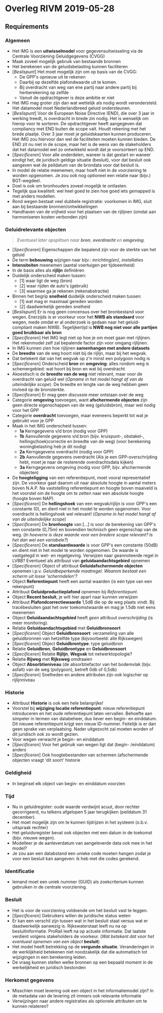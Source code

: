 
# Overleg RIVM 2019-05-28

## Requirements

### Algemeen
- Het IMG is een **uitwisselmodel** voor gegevensuitwisseling via de Centrale Voorziening Geluidgegevens (CVGG)
- Maak zoveel mogelijk gebruik van bestaande bronnen
- Het berekenen van de geluidsbelasting kunnen faciliteren
- [*Beslispunt*] Het moet mogelijk zijn om op basis van de CVGG:
   - De GPP's opnieuw uit te rekenen
   - Daarbij op dezelfde plafondwaarde uit te komen.
   - Bij overdracht van weg van ene partij naar andere partij bij herberekening op zelfde 
   - Vanuit de opdrachtgever is deze ambitie er niet
- Het IMG mag groter zijn dan wat wettelijk als nodig wordt verondersteld. Het datamodel moet Nederlandbreed geluid ondersteunen. 
- [*Beslispunt*] Voor de European Noise Directive (END), die over 3 jaar in werking treedt, is overdracht in brede zin nodig. Het is wenselijk om hierop voor te sorteren. De opdrachtgever heeft aangegeven dat compliancy met END buiten de scope valt. Houdt rekening met het brede plaatje. Over 3 jaar moet je geluidskaarten kunnen produceren. Het IMG zou hiervoor dan wel de faciliteiten moeten kunnen bieden. De END zit nu niet in de scope, maar het is de wens van de stakeholders dat het datamodel wel zo ontwikkeld wordt dat je voorsorteert op END.
- [*Specificeren*] Voor alle onderdelen, waneer is dat gestart en waneer eindigt het, de juridisch geldige situatie (besluit), voor dat besluit ook aangeven wat de peildatum van de brondata voor dat besluit is.
- In model de relatie meenemen, maar hoeft niet in de voorziening te worden opgenomen. Je zou ook nog optioneel een relatie naar (bijv.) BGT-wegdeel. 
- Doel is ook om bronhouders zoveel mogelijk te ontlasten. 
- Tegelijk qua kwaliteit: wel heel goed te zien hoe goed iets gemapped is met anders modellen.
- Rond wegen bestaat veel dubbele registratie: voorkomen in IMG, sluit aan bij bestaande bronnen/ontwikkelingen
- Handhaven van de vrijheid voor het plaatsen van de rijlijnen (omdat aan harmoniseren kosten verbonden zijn)

### Geluidrelevante objecten
> *Eventueel later opsplitsen naar* ***bron***, ***overdracht*** *en* ***omgeving***.
- [*Specificeren*] Eigenschappen die bepalend zijn voor de sterkte van het geluid
- De term **bebouwing** wijzigen naar bijv.: *inrichting(en)*, *installaties*
-  **Intensiteiten** meenemen (aantal voertuigen per tijdseenheid)
- In de basis alles als **rijlijn** definiëren
- Duidelijk onderscheid maken tussen:
   - [1] waar ligt de weg (bron)
   - [2] waar rijden de auto's (gebruik)
   - [3] waarmee ga je rekenen (rekenabstractie)
- Binnen het begrip **snelheid** duidelijk onderscheid maken tussen:
    - [1] wat mag er maximaal gereden worden
    - [2] daadwerkelijk gereden snelheid
- [*Beslispunt*] Er is nog geen concensus over het bronbestand voor wegen.  Enerzijds is er voorkeur voor het **NWB als standaard** voor wegen, mede omdat er al onderzoek is gedaan naar het geluid-compliant maken NWB). Tegelijkertijd is **NWB nog niet voor alle partijen goed bruikbaar als bron**
- [*Specificeren*] Het IMG legt niet op hoe je om moet gaan met rijlijnen. Het rekenmodel zelf zal bepalende factor zijn voor omgang rijlijnen.
- In IMG kunnen zien hoe rijlijnen **samenhangen met andere datasets**
- De **breedte** van de weg hoort niet bij de rijlijn, maar bij het wegvak.
- Dat betekent dat van het wegvak op z'n minst een polygoon nodig is
- [*Specificeren*] Onderscheid **bron** en **omgeving**: alles rondom weg is schemergebied: wat hoort bij bron en wat bij overdracht
- Akoestisch is de **breedte van de weg** niet relevant, maar voor de overdracht van geluid wel (*Opname in het model hangt af van de uiteindelijke scope*). De breedte en lengte van de weg hebben geen invloed op de bronsterkte.
- [*Specificeren*] Er mag geen discussie meer ontstaan over de weg
- Categorie **omgeving** toevoegen, want **afschermende objecten** zijn geen directe eigenschappen van de weg (geluidsbron), maar wel nodig voor het GPP
- Categorie **overdracht** toevoegen, maar eveneens beperkt tot wat je gebruikt voor je GPP
- Maak in het IMG onderscheid tussen:
   - **1a** Kerngegevens v/d bron (nodig voor GPP)
   - **1b** Aanvullende gegevens v/d bron (bijv. kruispunt-, obstakel-, hellings(hoek)correctie en breedte van de weg) (voor berekening woningbelasting heb je dit nodig) 
   - **2a** Kerngegevens overdracht (nodig voor GPP)  
   - **2b** Aanvullende gegevens overdracht (Als je een GPP-overschrijding hebt, moet je naar de resterende overdrachtsdata kijken)
   - **3a** Kerngegevens omgeving (nodig voor GPP, bijv. afschermende objecten)
- De **hoogteligging** van een referentiepunt, moet vooral representatief zijn. De voorkeur gaat daarom uit naar absolute hoogte in aantal meters boven N.A.P. Na vaststelling referentiepunt en hoogte boven maaiveld is het voorstel om de hoogte om te zetten naar een absolute hoogte (hoogte boven NAP).
- [*Specificeren*] De **hellingshoek** van een wegvak/rijlijn is voor GPP's een constante (0), en dient niet in het model te worden opgenomen. Voor overdracht is hellingshoek wel relevant! (*Opname in het model hangt af van de uiteindelijke scope*)
- [*Specificeren*] De **bronhoogte** van [...] is voor de berekening van GPP's een constante (0,75m) en bovendien technisch geen eigenschap van de weg. (*In hoeverre is deze waarde voor een bredere scope relevant? Is het dan wel een variabele?*)
- [*Specificeren*] De **standaardwaarde** is voor GPP's een constante (50dB) en dient niet in het model te worden opgenomen. De waarde is vastgelegd in wet- en regelgeving. Verwijzen naar geannoteerde regel in LVBB? Eventueel als attribuut van **geluidaandachtsgebied** opnemen
- [*Specificeren*] Object of attribuut **Geluidafschermende objecten** opnemen i.p.v. *Geluidbeperkende maatregel*. *Waarom bestaat een scherm uit losse 'schermdelen'?*
- Object **Referentiepunt** heeft een aantal waarden (is een type van een rekenpunt)
- Attribuut **Geluidproductieplafond** opnemen bij *Referentiepunt*.
- Object **Recent besluit**, je wilt hier apart naar kunnen verwijzen
- Attribuut **Plafondcorrectiewaarde** 1,5dB die op de weg plaats vindt. Bij tracébesluiten gaat het over toekomstwaarde en mag je 1.5db niet eens meenemen
- Object **Geluidaandachtsgebied** heeft *geen* attribuut *overschrijding* (is meer monitoring).
- Relatie **Geluidaandachtsgebied** met **Geluidbronsoort**
- [*Specificeren*] Object **Geluidbronsoort**: verzameling van alle geluidbronnen van hetzelfde type (bijvoorbeeld: alle Rijkswegen)
- [*Specificeren*] Object **Geluidbrontype**: type geluidbron
- Relatie **Geluidbron**, **Geluidbrontype** en **Geluidbronsoort**
- [*Specificeren*] Relatie **Rijlijn**, **Wegvak** tot netwerktopologie?
- Relatie **Rijweg** met **Rijksweg** omdraaien
- Object **Absorbtieniveau** (de absorbtiefactor van het bodemvlak (bijv. asfalt) van de weg (polygoon), betreft 0db of 0,5db)
- [*Specificeren*] Snelheden en andere attributen zijn ook logischer op rijlijnniveau

### Historie
- Attribuut **Historie** is ook een hele belangrijke!
- Voorstel bij **wijziging locatie referentiepunt**: nieuw referentiepunt introduceren en het oude referentiepunt laten vervallen. Behoefte aan simpeler in termen van databeheer, dus liever een begin- en einddatum. Dit nieuwe referentiepunt krijgt een nieuw ID-nummer. Feitelijk is er dan geen sprake van verplaatsing. Nader uitgezocht zal moeten worden of dit juridisch ook zo wordt gezien. 
- Voor wegen verwacht je begin- en einddatum
- [*Specificeren*] Voor het *gebruik* van wegen ligt dat (begin- /einddatum) anders
- [*Specificeren*] Ook hoogtebestanden van schermen (afschermende objecten vraagt 'dit soort'  historie

### Geldigheid
- In beginsel elk object van begin- en einddatum voorzien

### Tijd
- Nu in geluidregister: oude waarde verdwijnt acuut, door rechter gecorrigeerd, nu telkens afgelopen 5 jaar terugkijken (peildatum 31 december).
- Het moet mogelijk zijn om te kunnen tijdrijzen in het systeem (o.b.v. uitspraak rechter)
- Het geluidsregister bevat ook objecten met een datum in de toekomst (bijv. nieuwe wegen).
- Modelleer je de aanleverdatum van aangeleverde data ook mee in het model?
- Je zou aan een databstand een unieke code moeten hangen zodat je voor een besluit kan aangeven: ik heb met die codes gerekend.

### Identificatie
- Iemand moet een uniek nummer (GUID) als zoekcriterium kunnen gebruiken in de centrale voorziening. 

### Besluit
- Het is voor de voorziening voldoende om het besluit vast te leggen.
- [*Specificeren*] Gebruikers willen de juridische status weten
- Er kan een verschil zijn tussen wat in het besluit staat versus wat er daadwerkelijk aanwezig is. Rijkswaterstaat leeft nu na op besluitinformatie. ProRail leeft na op actuele informatie. Dat laatste verdient volgens stakeholders de voorkeur. (*Wat betekent dat voor het eventueel opnemen van een object* **besluit**)
- Het model heeft betrekking op de **vergunde situatie**. Veranderingen in de werklijkheid betekenen niet noodzakelijk dat die automatisch tot wijzigingen in een berekening leiden.
- De vraag kunnen stellen welke bronnen op een bepaald moment in de werkelijkheid en juridisch bestonden

### Herkomst gegevens
- Misschien moet levering ook een object in het informatiemodel zijn? In de metadata van de levering zit immers ook relevante informatie
- Verwijzingen naar andere registraties als optionele attributen om te kunnen relateren?
